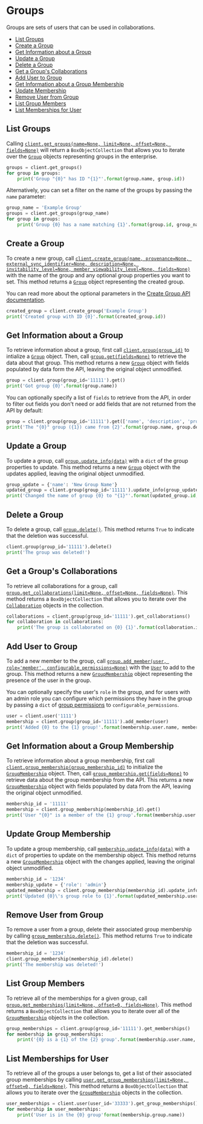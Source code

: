 Groups
======
Groups are sets of users that can be used in collaborations.

<!-- START doctoc generated TOC please keep comment here to allow auto update -->
<!-- DON'T EDIT THIS SECTION, INSTEAD RE-RUN doctoc TO UPDATE -->


- [List Groups](#list-groups)
- [Create a Group](#create-a-group)
- [Get Information about a Group](#get-information-about-a-group)
- [Update a Group](#update-a-group)
- [Delete a Group](#delete-a-group)
- [Get a Group's Collaborations](#get-a-groups-collaborations)
- [Add User to Group](#add-user-to-group)
- [Get Information about a Group Membership](#get-information-about-a-group-membership)
- [Update Membership](#update-membership)
- [Remove User from Group](#remove-user-from-group)
- [List Group Members](#list-group-members)
- [List Memberships for User](#list-memberships-for-user)

<!-- END doctoc generated TOC please keep comment here to allow auto update -->

List Groups
-----------

Calling [`client.get_groups(name=None, limit=None, offset=None, fields=None)`][get_groups] will return a
`BoxObjectCollection` that allows you to iterate over the [`Group`][group_class] objects representing groups in the
enterprise.

```python
groups = client.get_groups()
for group in groups:
    print('Group "{0}" has ID "{1}"'.format(group.name, group.id))
```

Alternatively, you can set a filter on the name of the groups by passing the `name` parameter:

```python
group_name = 'Example Group'
groups = client.get_groups(group_name)
for group in groups:
    print('Group {0} has a name matching {1}'.format(group.id, group_name))
```

[get_groups]: https://box-python-sdk.readthedocs.io/en/latest/boxsdk.client.html#boxsdk.client.client.Client.get_groups
[group_class]: https://box-python-sdk.readthedocs.io/en/latest/boxsdk.object.html#boxsdk.object.group.Group

Create a Group
--------------

To create a new group, call
[`client.create_group(name, provenance=None, external_sync_identifier=None, description=None, invitability_level=None, member_viewability_level=None, fields=None)`][create_group] with the name of the group and any optional group properties you want to set.  This method
returns a [`Group`][group_class] object representing the created group.

You can read more about the optional parameters in the
[Create Group API documentation](https://developer.box.com/v2.0/reference#create-a-group).

```python
created_group = client.create_group('Example Group')
print('Created group with ID {0}'.format(created_group.id))
```

[create_group]: https://box-python-sdk.readthedocs.io/en/latest/boxsdk.client.html#boxsdk.client.client.Client.create_group

Get Information about a Group
-----------------------------

To retrieve information about a group, first call [`client.group(group_id)`][group] to intialize a
[`Group`][group_class] object.  Then, call [`group.get(fields=None)`][get] to retrieve the data about that group.  This
method returns a new [`Group`][group_class] object with fields populated by data form the API, leaving the original
object unmodified.

```python
group = client.group(group_id='11111').get()
print('Got group {0}'.format(group.name))
```

You can optionally specify a list of `fields` to retrieve from the API, in order to filter out fields you don't need or
add fields that are not returned from the API by default:

```python
group = client.group(group_id='11111').get(['name', 'description', 'provenance'])
print('The "{0}" group ({1}) came from {2}'.format(group.name, group.description, group.provenance))
```

[group]: https://box-python-sdk.readthedocs.io/en/latest/boxsdk.client.html#boxsdk.client.client.Client.group
[get]: https://box-python-sdk.readthedocs.io/en/latest/boxsdk.object.html#boxsdk.object.base_object.BaseObject.get


Update a Group
--------------

To update a group, call [`group.update_info(data)`][update_info] with a `dict` of the group properties to update.  This
method returns a new [`Group`][group_class] object with the updates applied, leaving the original object unmodified.

```python
group_update = {'name': 'New Group Name'}
updated_group = client.group(group_id='11111').update_info(group_update)
print('Changed the name of group {0} to "{1}"'.format(updated_group.id, updated_group.name))
```

[update_info]: https://box-python-sdk.readthedocs.io/en/latest/boxsdk.object.html#boxsdk.object.base_object.BaseObject.update_info

Delete a Group
--------------

To delete a group, call [`group.delete()`][delete].  This method returns `True` to indicate that the deletion was
successful.

```python
client.group(group_id='11111').delete()
print('The group was deleted!')
```

[delete]: https://box-python-sdk.readthedocs.io/en/latest/boxsdk.object.html#boxsdk.object.base_object.BaseObject.delete

Get a Group's Collaborations
----------------------------

To retrieve all collaborations for a group, call
[`group.get_collaborations(limit=None, offset=None, fields=None)`][get_collaborations].  This method returns a
`BoxObjectCollection` that allows you to iterate over the [`Collaboration`][collaboration_class] objects in the
collection.

```python
collaborations = client.group(group_id='11111').get_collaborations()
for collaboration in collaborations:
    print('The group is collaborated on {0} {1}'.format(collaboration.item.type, collaboration.item.id))
```

[get_collaborations]: https://box-python-sdk.readthedocs.io/en/latest/boxsdk.object.html#boxsdk.object.group.Group.get_collaborations
[collaboration_class]: https://box-python-sdk.readthedocs.io/en/latest/boxsdk.object.html#boxsdk.object.collaboration.Collaboration

Add User to Group
-----------------

To add a new member to the group, call
[`group.add_member(user, role='member', configurable_permissions=None)`][add_member] with the [`User`][user_class] to
add to the group.  This method returns a new [`GroupMembership`][membership_class] object representing the presence of
the user in the group.

You can optionally specify the user's `role` in the group, and for users with an admin role you can configure which
permissions they have in the group by passing a `dict` of [group permissions][permissions] to `configurable_permissions`.

```python
user = client.user('1111')
membership = client.group(group_id='11111').add_member(user)
print('Added {0} to the {1} group!'.format(membership.user.name, membership.group.name))
```

[add_member]: https://box-python-sdk.readthedocs.io/en/latest/boxsdk.object.html#boxsdk.object.group.Group.add_member
[user_class]: https://box-python-sdk.readthedocs.io/en/latest/boxsdk.object.html#boxsdk.object.user.User
[permissions]: https://developer.box.com/v2.0/reference/#membership-object

Get Information about a Group Membership
----------------------------------------

To retrieve information about a group membership, first call
[`client.group_membership(group_membership_id)`][group_membership] to initialize the
[`GroupMembership`][membership_class] object.  Then, call [`group_membership.get(fields=None)`][get] to retrieve data
about the group membership from the API.  This returns a new [`GroupMembership`][membership_class] object with fields
populated by data from the API, leaving the original object unmodified.

```python
membership_id = '11111'
membership = client.group_membership(membership_id).get()
print('User "{0}" is a member of the {1} group'.format(membership.user.name, membership.group.name))
```

[group_membership]: https://box-python-sdk.readthedocs.io/en/latest/boxsdk.client.html#boxsdk.client.client.Client.group_membership
[membership_class]: https://box-python-sdk.readthedocs.io/en/latest/boxsdk.object.html#boxsdk.object.group_membership.GroupMembership

Update Group Membership
-----------------------

To update a group membership, call [`membership.update_info(data)`][update_info] with a `dict` of properties to update
on the membership object.  This method returns a new [`GroupMembership`][membership_class] object with the changes
applied, leaving the original object unmodified.

```python
membership_id = '1234'
membership_update = {'role': 'admin'}
updated_membership = client.group_membership(membership_id).update_info(membership_update)
print('Updated {0}\'s group role to {1}'.format(updated_membership.user.name, updated_membership.role))
```

Remove User from Group
----------------------

To remove a user from a group, delete their associated group membership by calling [`group_membership.delete()`][delete].
This method returns `True` to indicate that the deletion was successful.

```python
membership_id = '1234'
client.group_membership(membership_id).delete() 
print('The membership was deleted!')
```

List Group Members
------------------

To retrieve all of the memberships for a given group, call
[`group.get_memberships(limit=None, offset=0, fields=None)`][get_memberships].  This method returns a
`BoxObjectCollection` that allows you to iterate over all of the [`GroupMembership`][membership_class] objects in the
collection.

```python
group_memberships = client.group(group_id='11111').get_memberships()
for membership in group_memberships:
    print('{0} is a {1} of the {2} group'.format(membership.user.name, membership.role, membership.group.name))
```

[get_memberships]: https://box-python-sdk.readthedocs.io/en/latest/boxsdk.object.html#boxsdk.object.group.Group.get_memberships

List Memberships for User
-------------------------

To retrieve all of the groups a user belongs to, get a list of their associated group memberships by calling
[`user.get_group_memberships(limit=None, offset=0, fields=None)`][get_group_memberships].  This method returns a
`BoxObjectCollection` that allows you to iterate over the [`GroupMembership`][membership_class] objects in the
collection.

```python
user_memberships = client.user(user_id='33333').get_group_memberships()
for membership in user_memberships:
    print('User is in the {0} group'format(membership.group.name))
```

[get_group_memberships]: https://box-python-sdk.readthedocs.io/en/latest/boxsdk.object.html#boxsdk.object.user.User.get_group_memberships
